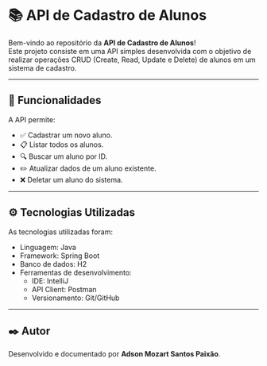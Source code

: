 # 📚 API de Cadastro de Alunos

Bem-vindo ao repositório da **API de Cadastro de Alunos**!  
Este projeto consiste em uma API simples desenvolvida com o objetivo de realizar operações CRUD (Create, Read, Update e Delete) de alunos em um sistema de cadastro.

_ _ _ _ _ _ _ _ _ _

## 🚀 Funcionalidades

A API permite:

- ✅ Cadastrar um novo aluno.
- 📋 Listar todos os alunos.
- 🔍 Buscar um aluno por ID.
- ✏️ Atualizar dados de um aluno existente.
- ❌ Deletar um aluno do sistema.

_ _ _ _ _ _ _ _ _ _

## ⚙️ Tecnologias Utilizadas

As tecnologias utilizadas foram:

- Linguagem: Java
- Framework: Spring Boot
- Banco de dados: H2
- Ferramentas de desenvolvimento:
  - IDE: IntelliJ
  - API Client: Postman
  - Versionamento: Git/GitHub

_ _ _ _ _ _ _ _ _ _

## ✒️ Autor

Desenvolvido e documentado por **Adson Mozart Santos Paixão**.
